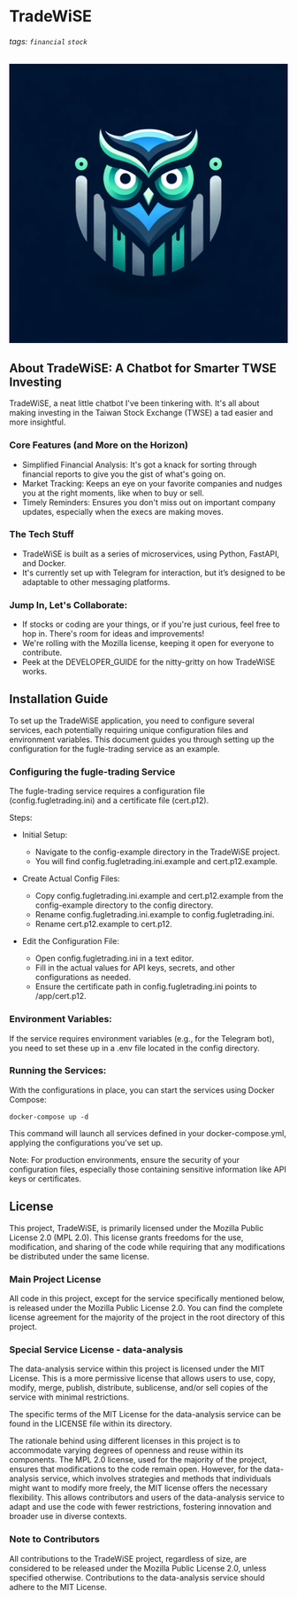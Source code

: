 # TradeWiSE
###### tags: `financial` `stock`
![DALL·E 2023-12-02 00.04.25 - A sleek and modern logo for a financial technology service named 'TradeWiSE'. The logo should embody elements that represent trading and wisdom, like ](./images/logo.png)

## About TradeWiSE: A Chatbot for Smarter TWSE Investing
TradeWiSE, a neat little chatbot I've been tinkering with. It's all about making investing in the Taiwan Stock Exchange (TWSE) a tad easier and more insightful.

### Core Features (and More on the Horizon)
* Simplified Financial Analysis: It's got a knack for sorting through financial reports to give you the gist of what's going on.
* Market Tracking: Keeps an eye on your favorite companies and nudges you at the right moments, like when to buy or sell.
* Timely Reminders: Ensures you don't miss out on important company updates, especially when the execs are making moves.

### The Tech Stuff
* TradeWiSE is built as a series of microservices, using Python, FastAPI, and Docker.
* It's currently set up with Telegram for interaction, but it’s designed to be adaptable to other messaging platforms.

### Jump In, Let's Collaborate:
* If stocks or coding are your things, or if you're just curious, feel free to hop in. There's room for ideas and improvements!
* We're rolling with the Mozilla license, keeping it open for everyone to contribute.
* Peek at the DEVELOPER_GUIDE for the nitty-gritty on how TradeWiSE works.

## Installation Guide

To set up the TradeWiSE application, you need to configure several services, each potentially requiring unique configuration files and environment variables. This document guides you through setting up the configuration for the fugle-trading service as an example.

### Configuring the fugle-trading Service
The fugle-trading service requires a configuration file (config.fugletrading.ini) and a certificate file (cert.p12).

Steps:
* Initial Setup:
    * Navigate to the config-example directory in the TradeWiSE project.
    * You will find config.fugletrading.ini.example and cert.p12.example.

* Create Actual Config Files:
    * Copy config.fugletrading.ini.example and cert.p12.example from the config-example directory to the config directory.
    * Rename config.fugletrading.ini.example to config.fugletrading.ini.
    * Rename cert.p12.example to cert.p12.

* Edit the Configuration File:
    * Open config.fugletrading.ini in a text editor.
    * Fill in the actual values for API keys, secrets, and other configurations as needed.
    * Ensure the certificate path in config.fugletrading.ini points to /app/cert.p12.

### Environment Variables:
If the service requires environment variables (e.g., for the Telegram bot), you need to set these up in a .env file located in the config directory.

### Running the Services:
With the configurations in place, you can start the services using Docker Compose:

```
docker-compose up -d
```

This command will launch all services defined in your docker-compose.yml, applying the configurations you've set up.

Note: For production environments, ensure the security of your configuration files, especially those containing sensitive information like API keys or certificates.

## License
This project, TradeWiSE, is primarily licensed under the Mozilla Public License 2.0 (MPL 2.0). This license grants freedoms for the use, modification, and sharing of the code while requiring that any modifications be distributed under the same license.

### Main Project License
All code in this project, except for the service specifically mentioned below, is released under the Mozilla Public License 2.0. You can find the complete license agreement for the majority of the project in the root directory of this project.

### Special Service License - data-analysis
The data-analysis service within this project is licensed under the MIT License. This is a more permissive license that allows users to use, copy, modify, merge, publish, distribute, sublicense, and/or sell copies of the service with minimal restrictions.

The specific terms of the MIT License for the data-analysis service can be found in the LICENSE file within its directory.

The rationale behind using different licenses in this project is to accommodate varying degrees of openness and reuse within its components. The MPL 2.0 license, used for the majority of the project, ensures that modifications to the code remain open. However, for the data-analysis service, which involves strategies and methods that individuals might want to modify more freely, the MIT license offers the necessary flexibility. This allows contributors and users of the data-analysis service to adapt and use the code with fewer restrictions, fostering innovation and broader use in diverse contexts.

### Note to Contributors

All contributions to the TradeWiSE project, regardless of size, are considered to be released under the Mozilla Public License 2.0, unless specified otherwise. Contributions to the data-analysis service should adhere to the MIT License.